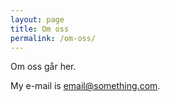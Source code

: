 ```yaml
---
layout: page
title: Om oss
permalink: /om-oss/
---
```


Om oss går her.

My e-mail is [email@something.com](mailto:email@something.com).
